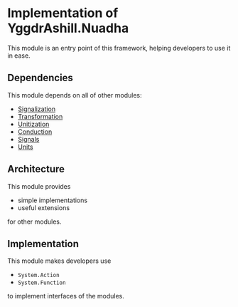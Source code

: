# Implementation of YggdrAshill.Nuadha

This module is an entry point of this framework, helping developers to use it in ease.

## Dependencies

This module depends on all of other modules:

- [Signalization](./Signalization.md)
- [Transformation](./Transformation.md)
- [Unitization](./Unitization.md)
- [Conduction](./Conduction.md)
- [Signals](./Signals.md)
- [Units](./Units.md)

## Architecture

This module provides

- simple implementations
- useful extensions

for other modules.

## Implementation

This module makes developers use

- `System.Action`
- `System.Function`

to implement interfaces of the modules.
